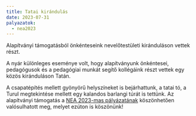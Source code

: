 ```yaml
---
title: Tatai kirándulás
date: 2023-07-31
palyazatok:
  - nea2023
---
```

Alapítványi támogatásból önkénteseink nevelőtestületi kiránduláson vettek részt.
<!--more-->
A nyár különleges eseménye volt, hogy alapítványunk önkéntesei, pedagógusok és a pedagógiai munkát segítő kollégáink részt vettek egy közös kiránduláson Tatán.

A csapatépítés mellett gyönyörű helyszíneket is bejárhattunk, a tatai tó, a Turul megtekintése mellett egy kalandos barlangi túrát is tettünk. Az alapítványi támogatás a [NEA 2023-mas pályázatának](/palyazatok/nea2023/) köszönhetően valósulhatott meg, melyet ezúton is köszönünk!

